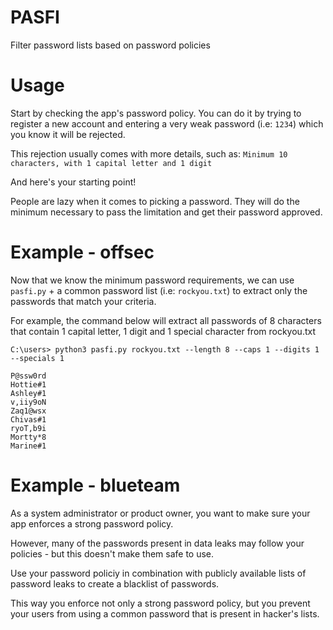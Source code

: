 # PASFI
Filter password lists based on password policies

# Usage

Start by checking the app's password policy. You can do it by trying to register a new account and entering a very weak password (i.e: `1234`) which you know it will be rejected. 

This rejection usually comes with more details, such as: `Minimum 10 characters, with 1 capital letter and 1 digit`

And here's your starting point!

People are lazy when it comes to picking a password. They will do the minimum necessary to pass the limitation and get their password approved.

# Example - offsec

Now that we know the minimum password requirements, we can use `pasfi.py` + a common password list (i.e: `rockyou.txt`) to extract only the passwords that match your criteria.

For example, the command below will extract all passwords of 8 characters that contain 1 capital letter, 1 digit and 1 special character from rockyou.txt

```
C:\users> python3 pasfi.py rockyou.txt --length 8 --caps 1 --digits 1 --specials 1

P@ssw0rd
Hottie#1
Ashley#1
v,iiy9oN
Zaq1@wsx
Chivas#1
ryoT,b9i
Mortty*8
Marine#1
```

# Example - blueteam

As a system administrator or product owner, you want to make sure your app enforces a strong password policy.

However, many of the passwords present in data leaks may follow your policies - but this doesn't make them safe to use.

Use your password policiy in combination with publicly available lists of password leaks to create a blacklist of passwords.

This way you enforce not only a strong password policy, but you prevent your users from using a common password that is present in hacker's lists.
